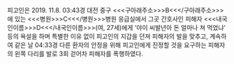 피고인은 2019. 11.8. 03:43경 대전 중구 <<<구아래주소>>>B<<</구아래주소>>>에 있는 <<<병원>>>C<<</병원>>>병원 응급실에서 그곳 간호사인 피해자 <<<내국인이름>>>D<<</내국인이름>>>(여, 27세)에게 '야이 씨발년아 돈 얼마나 쳐 먹었냐' 등의 욕설을 하며 특별한 이유 없이 피고인의 지갑을 던져 피해자의 발을 맞추고, 계속하여 같은 날 04:33경 다른 환자의 안정을 위해 피고인에게 진정할 것을 요구하는 피해자의 왼쪽 다리를 발로 3회 걷어차 피해자를 폭행하였다.